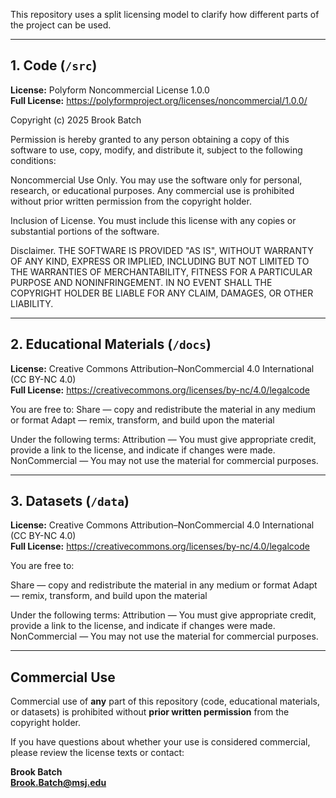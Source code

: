 
This repository uses a split licensing model to clarify how different parts of the project can be used.

---

## 1. Code (`/src`)

**License:** Polyform Noncommercial License 1.0.0  
**Full License:** https://polyformproject.org/licenses/noncommercial/1.0.0/  

Copyright (c) 2025 Brook Batch

Permission is hereby granted to any person obtaining a copy of this software to use, copy, modify, and distribute it, subject to the following conditions:

Noncommercial Use Only.
You may use the software only for personal, research, or educational purposes. Any commercial use is prohibited without prior written permission from the copyright holder.

Inclusion of License.
You must include this license with any copies or substantial portions of the software.

Disclaimer.
THE SOFTWARE IS PROVIDED "AS IS", WITHOUT WARRANTY OF ANY KIND, EXPRESS OR IMPLIED, INCLUDING BUT NOT LIMITED TO THE WARRANTIES OF MERCHANTABILITY, FITNESS FOR A PARTICULAR PURPOSE AND NONINFRINGEMENT. IN NO EVENT SHALL THE COPYRIGHT HOLDER BE LIABLE FOR ANY CLAIM, DAMAGES, OR OTHER LIABILITY.

---

## 2. Educational Materials (`/docs`)

**License:** Creative Commons Attribution–NonCommercial 4.0 International (CC BY-NC 4.0)  
**Full License:** https://creativecommons.org/licenses/by-nc/4.0/legalcode  

You are free to:
Share — copy and redistribute the material in any medium or format
Adapt — remix, transform, and build upon the material

Under the following terms:
Attribution — You must give appropriate credit, provide a link to the license, and indicate if changes were made.
NonCommercial — You may not use the material for commercial purposes.


---

## 3. Datasets (`/data`)

**License:** Creative Commons Attribution–NonCommercial 4.0 International (CC BY-NC 4.0)  
**Full License:** https://creativecommons.org/licenses/by-nc/4.0/legalcode  

You are free to:

Share — copy and redistribute the material in any medium or format
Adapt — remix, transform, and build upon the material

Under the following terms:
Attribution — You must give appropriate credit, provide a link to the license, and indicate if changes were made.
NonCommercial — You may not use the material for commercial purposes.


---

## Commercial Use

Commercial use of **any** part of this repository (code, educational materials, or datasets) is prohibited without **prior written permission** from the copyright holder.

If you have questions about whether your use is considered commercial, please review the license texts or contact:

**Brook Batch**  
**Brook.Batch@msj.edu**
